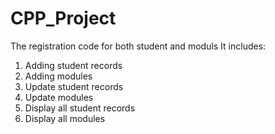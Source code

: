 # CPP_Project
 The registration code for both student and moduls
 It includes:
  1. Adding student records
  2. Adding modules
  3. Update student records
  4. Update modules
  5. Display all student records
  6. Display all modules
